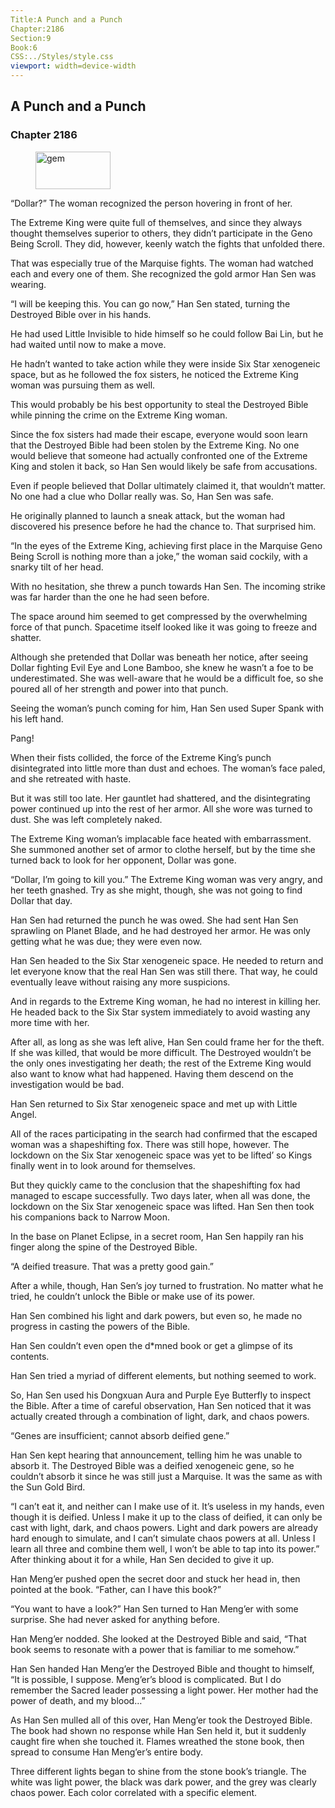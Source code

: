 ```yaml
---
Title:A Punch and a Punch 
Chapter:2186 
Section:9 
Book:6 
CSS:../Styles/style.css 
viewport: width=device-width
---
```

  
## A Punch and a Punch
### Chapter 2186
  
<figure>
	<img src="../Images/gem.gif" alt="gem" id="gem" width="120" height="60" />
</figure>
  

  
“Dollar?” The woman recognized the person hovering in front of her.

The Extreme King were quite full of themselves, and since they always thought themselves superior to others, they didn’t participate in the Geno Being Scroll. They did, however, keenly watch the fights that unfolded there.

That was especially true of the Marquise fights. The woman had watched each and every one of them. She recognized the gold armor Han Sen was wearing.

“I will be keeping this. You can go now,” Han Sen stated, turning the Destroyed Bible over in his hands.

He had used Little Invisible to hide himself so he could follow Bai Lin, but he had waited until now to make a move.

He hadn’t wanted to take action while they were inside Six Star xenogeneic space, but as he followed the fox sisters, he noticed the Extreme King woman was pursuing them as well.

This would probably be his best opportunity to steal the Destroyed Bible while pinning the crime on the Extreme King woman.

Since the fox sisters had made their escape, everyone would soon learn that the Destroyed Bible had been stolen by the Extreme King. No one would believe that someone had actually confronted one of the Extreme King and stolen it back, so Han Sen would likely be safe from accusations.

Even if people believed that Dollar ultimately claimed it, that wouldn’t matter. No one had a clue who Dollar really was. So, Han Sen was safe.

He originally planned to launch a sneak attack, but the woman had discovered his presence before he had the chance to. That surprised him.

“In the eyes of the Extreme King, achieving first place in the Marquise Geno Being Scroll is nothing more than a joke,” the woman said cockily, with a snarky tilt of her head.

With no hesitation, she threw a punch towards Han Sen. The incoming strike was far harder than the one he had seen before.

The space around him seemed to get compressed by the overwhelming force of that punch. Spacetime itself looked like it was going to freeze and shatter.

Although she pretended that Dollar was beneath her notice, after seeing Dollar fighting Evil Eye and Lone Bamboo, she knew he wasn’t a foe to be underestimated. She was well-aware that he would be a difficult foe, so she poured all of her strength and power into that punch.

Seeing the woman’s punch coming for him, Han Sen used Super Spank with his left hand.

Pang!

When their fists collided, the force of the Extreme King’s punch disintegrated into little more than dust and echoes. The woman’s face paled, and she retreated with haste.

But it was still too late. Her gauntlet had shattered, and the disintegrating power continued up into the rest of her armor. All she wore was turned to dust. She was left completely naked.

The Extreme King woman’s implacable face heated with embarrassment. She summoned another set of armor to clothe herself, but by the time she turned back to look for her opponent, Dollar was gone.

“Dollar, I’m going to kill you.” The Extreme King woman was very angry, and her teeth gnashed. Try as she might, though, she was not going to find Dollar that day.

Han Sen had returned the punch he was owed. She had sent Han Sen sprawling on Planet Blade, and he had destroyed her armor. He was only getting what he was due; they were even now.

Han Sen headed to the Six Star xenogeneic space. He needed to return and let everyone know that the real Han Sen was still there. That way, he could eventually leave without raising any more suspicions.

And in regards to the Extreme King woman, he had no interest in killing her. He headed back to the Six Star system immediately to avoid wasting any more time with her.

After all, as long as she was left alive, Han Sen could frame her for the theft. If she was killed, that would be more difficult. The Destroyed wouldn’t be the only ones investigating her death; the rest of the Extreme King would also want to know what had happened. Having them descend on the investigation would be bad.

Han Sen returned to Six Star xenogeneic space and met up with Little Angel.

All of the races participating in the search had confirmed that the escaped woman was a shapeshifting fox. There was still hope, however. The lockdown on the Six Star xenogeneic space was yet to be lifted’ so Kings finally went in to look around for themselves.

But they quickly came to the conclusion that the shapeshifting fox had managed to escape successfully. Two days later, when all was done, the lockdown on the Six Star xenogeneic space was lifted. Han Sen then took his companions back to Narrow Moon.

In the base on Planet Eclipse, in a secret room, Han Sen happily ran his finger along the spine of the Destroyed Bible.

“A deified treasure. That was a pretty good gain.”

After a while, though, Han Sen’s joy turned to frustration. No matter what he tried, he couldn’t unlock the Bible or make use of its power.

Han Sen combined his light and dark powers, but even so, he made no progress in casting the powers of the Bible.

Han Sen couldn’t even open the d*mned book or get a glimpse of its contents.

Han Sen tried a myriad of different elements, but nothing seemed to work.

So, Han Sen used his Dongxuan Aura and Purple Eye Butterfly to inspect the Bible. After a time of careful observation, Han Sen noticed that it was actually created through a combination of light, dark, and chaos powers.

“Genes are insufficient; cannot absorb deified gene.”

Han Sen kept hearing that announcement, telling him he was unable to absorb it. The Destroyed Bible was a deified xenogeneic gene, so he couldn’t absorb it since he was still just a Marquise. It was the same as with the Sun Gold Bird.

“I can’t eat it, and neither can I make use of it. It’s useless in my hands, even though it is deified. Unless I make it up to the class of deified, it can only be cast with light, dark, and chaos powers. Light and dark powers are already hard enough to simulate, and I can’t simulate chaos powers at all. Unless I learn all three and combine them well, I won’t be able to tap into its power.” After thinking about it for a while, Han Sen decided to give it up.

Han Meng’er pushed open the secret door and stuck her head in, then pointed at the book. “Father, can I have this book?”

“You want to have a look?” Han Sen turned to Han Meng’er with some surprise. She had never asked for anything before.

Han Meng’er nodded. She looked at the Destroyed Bible and said, “That book seems to resonate with a power that is familiar to me somehow.”

Han Sen handed Han Meng’er the Destroyed Bible and thought to himself, “It is possible, I suppose. Meng’er’s blood is complicated. But I do remember the Sacred leader possessing a light power. Her mother had the power of death, and my blood…”

As Han Sen mulled all of this over, Han Meng’er took the Destroyed Bible. The book had shown no response while Han Sen held it, but it suddenly caught fire when she touched it. Flames wreathed the stone book, then spread to consume Han Meng’er’s entire body.

Three different lights began to shine from the stone book’s triangle. The white was light power, the black was dark power, and the grey was clearly chaos power. Each color correlated with a specific element.